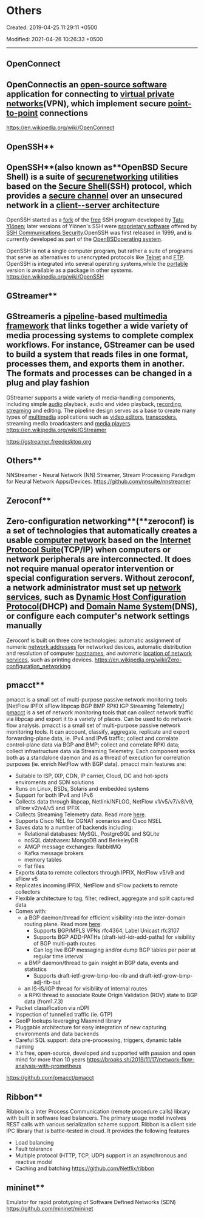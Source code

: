 # Others

Created: 2019-04-25 11:29:11 +0500

Modified: 2021-04-26 10:26:33 +0500

---

## OpenConnect

## OpenConnectis an [open-source software](https://en.wikipedia.org/wiki/Open-source_software) application for connecting to [virtual private networks](https://en.wikipedia.org/wiki/Virtual_private_network)(VPN), which implement secure [point-to-point](https://en.wikipedia.org/wiki/Point-to-point_(telecommunications)) connections

<https://en.wikipedia.org/wiki/OpenConnect>

## OpenSSH**

## OpenSSH**(also known as**OpenBSD Secure Shell) is a suite of [secure](https://en.wikipedia.org/wiki/Computer_security)[networking](https://en.wikipedia.org/wiki/Computer_network) utilities based on the [Secure Shell](https://en.wikipedia.org/wiki/Secure_Shell)(SSH) protocol, which provides a [secure channel](https://en.wikipedia.org/wiki/Secure_channel) over an unsecured network in a [client--server](https://en.wikipedia.org/wiki/Client%E2%80%93server_model) architecture

OpenSSH started as a [fork](https://en.wikipedia.org/wiki/Fork_(software_development)) of the [free](https://en.wikipedia.org/wiki/Free_software) SSH program developed by [Tatu Ylönen](https://en.wikipedia.org/wiki/Tatu_Yl%C3%B6nen); later versions of Ylönen's SSH were [proprietary software](https://en.wikipedia.org/wiki/Proprietary_software) offered by [SSH Communications Security](https://en.wikipedia.org/wiki/SSH_Communications_Security).OpenSSH was first released in 1999, and is currently developed as part of the [OpenBSD](https://en.wikipedia.org/wiki/OpenBSD)[operating system](https://en.wikipedia.org/wiki/Operating_system).

OpenSSH is not a single computer program, but rather a suite of programs that serve as alternatives to unencrypted protocols like [Telnet](https://en.wikipedia.org/wiki/Telnet) and [FTP](https://en.wikipedia.org/wiki/FTP). OpenSSH is integrated into several operating systems,while the [portable](https://en.wikipedia.org/wiki/Porting) version is available as a package in other systems.
<https://en.wikipedia.org/wiki/OpenSSH>

## GStreamer**

## GStreameris a [pipeline](https://en.wikipedia.org/wiki/Pipeline_(computing))-based [multimedia framework](https://en.wikipedia.org/wiki/Multimedia_framework) that links together a wide variety of media processing systems to complete complex workflows. For instance, GStreamer can be used to build a system that reads files in one format, processes them, and exports them in another. The formats and processes can be changed in a plug and play fashion

GStreamer supports a wide variety of media-handling components, including simple [audio](https://en.wikipedia.org/wiki/Audio_frequency) playback, audio and video playback, [recording](https://en.wikipedia.org/wiki/Sound_recording_and_reproduction), [streaming](https://en.wikipedia.org/wiki/Streaming_media) and editing. The pipeline design serves as a base to create many types of [multimedia](https://en.wikipedia.org/wiki/Multimedia) applications such as [video editors](https://en.wikipedia.org/wiki/Video_editing), [transcoders](https://en.wikipedia.org/wiki/Transcoding), streaming media broadcasters and [media players](https://en.wikipedia.org/wiki/Media_player_(application_software)).
<https://en.wikipedia.org/wiki/GStreamer>

<https://gstreamer.freedesktop.org>

## Others**

NNStreamer - Neural Network (NN) Streamer, Stream Processing Paradigm for Neural Network Apps/Devices.
<https://github.com/nnsuite/nnstreamer>

## Zeroconf**

## Zero-configuration networking**(**zeroconf) is a set of technologies that automatically creates a usable [computer network](https://en.wikipedia.org/wiki/Computer_network) based on the [Internet Protocol Suite](https://en.wikipedia.org/wiki/Internet_Protocol_Suite)(TCP/IP) when computers or network peripherals are interconnected. It does not require manual operator intervention or special configuration servers. Without zeroconf, a network administrator must set up [network services](https://en.wikipedia.org/wiki/Network_service), such as [Dynamic Host Configuration Protocol](https://en.wikipedia.org/wiki/Dynamic_Host_Configuration_Protocol)(DHCP) and [Domain Name System](https://en.wikipedia.org/wiki/Domain_Name_System)(DNS), or configure each computer's network settings manually

Zeroconf is built on three core technologies: automatic assignment of numeric [network addresses](https://en.wikipedia.org/wiki/Network_address) for networked devices, automatic distribution and resolution of computer [hostnames](https://en.wikipedia.org/wiki/Hostname), and automatic [location of network services](https://en.wikipedia.org/wiki/Service_discovery), such as printing devices.
<https://en.wikipedia.org/wiki/Zero-configuration_networking>

## pmacct**

pmacct is a small set of multi-purpose passive network monitoring tools [NetFlow IPFIX sFlow libpcap BGP BMP RPKI IGP Streaming Telemetry]
[pmacct](https://github.com/pmacct/pmacct) is a set of network monitoring tools that can collect network traffic via libpcap and export it to a variety of places. Can be used to do network flow analysis.
pmacct is a small set of multi-purpose passive network monitoring tools. It can account, classify, aggregate, replicate and export forwarding-plane data, ie. IPv4 and IPv6 traffic; collect and correlate control-plane data via BGP and BMP; collect and correlate RPKI data; collect infrastructure data via Streaming Telemetry. Each component works both as a standalone daemon and as a thread of execution for correlation purposes (ie. enrich NetFlow with BGP data). pmacct main features are:

- Suitable to ISP, IXP, CDN, IP carrier, Cloud, DC and hot-spots enviroments and SDN solutions
- Runs on Linux, BSDs, Solaris and embedded systems
- Support for both IPv4 and IPv6
- Collects data through libpcap, Netlink/NFLOG, NetFlow v1/v5/v7/v8/v9, sFlow v2/v4/v5 and IPFIX
- Collects Streaming Telemetry data. Read more [here](https://github.com/pmacct/pmacct/blob/master/telemetry/README.telemetry).
- Supports Cisco NEL for CGNAT scenarios and Cisco NSEL
- Saves data to a number of backends including:
  - Relational databases: MySQL, PostgreSQL and SQLite
  - noSQL databases: MongoDB and BerkeleyDB
  - AMQP message exchanges: RabbitMQ
  - Kafka message brokers
  - memory tables
  - flat files
- Exports data to remote collectors through IPFIX, NetFlow v5/v9 and sFlow v5
- Replicates incoming IPFIX, NetFlow and sFlow packets to remote collectors
- Flexible architecture to tag, filter, redirect, aggregate and split captured data
- Comes with:
  - a BGP daemon/thread for efficient visibility into the inter-domain routing plane. Read more [here](http://www.pmacct.net/lucente_pmacct_uknof14.pdf).
    - Supports BGP/MPLS VPNs rfc4364, Label Unicast rfc3107
    - Supports BGP ADD-PATHs (draft-ietf-idr-add-paths) for visibility of BGP multi-path routes
    - Can log live BGP messaging and/or dump BGP tables per peer at regular time interval
  - a BMP daemon/thread to gain insight in BGP data, events and statistics
    - Supports draft-ietf-grow-bmp-loc-rib and draft-ietf-grow-bmp-adj-rib-out
  - an IS-IS/IGP thread for visibility of internal routes
  - a RPKI thread to associate Route Origin Validation (ROV) state to BGP data (from1.7.3)
- Packet classification via nDPI
- Inspection of tunnelled traffic (ie. GTP)
- GeoIP lookups leveraging Maxmind library
- Pluggable architecture for easy integration of new capturing environments and data backends
- Careful SQL support: data pre-processing, triggers, dynamic table naming
- It's free, open-source, developed and supported with passion and open mind for more than 10 years
<https://brooks.sh/2019/11/17/network-flow-analysis-with-prometheus>

<https://github.com/pmacct/pmacct>

## Ribbon**

Ribbon is a Inter Process Communication (remote procedure calls) library with built in software load balancers. The primary usage model involves REST calls with various serialization scheme support.
Ribbon is a client side IPC library that is battle-tested in cloud. It provides the following features

- Load balancing
- Fault tolerance
- Multiple protocol (HTTP, TCP, UDP) support in an asynchronous and reactive model
- Caching and batching
<https://github.com/Netflix/ribbon>

## mininet**

Emulator for rapid prototyping of Software Defined Networks (SDN)
<https://github.com/mininet/mininet>
